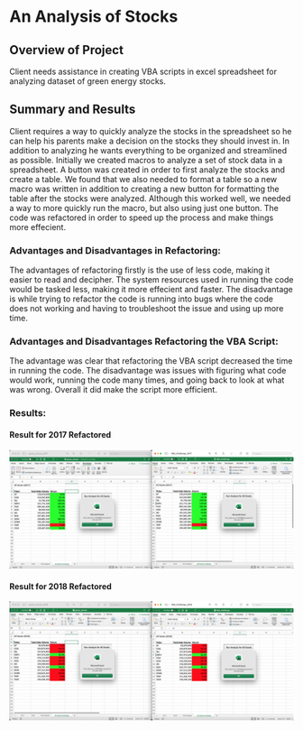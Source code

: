 # An Analysis of Stocks

## Overview of Project

Client needs assistance in creating VBA scripts in excel spreadsheet for analyzing dataset of green energy stocks.

## Summary and Results

Client requires a way to quickly analyze the stocks in the spreadsheet so he can help his parents make a decision on the stocks they should invest in.  In addition to analyzing he wants everything to be organized and streamlined as possible.  Initially we created macros to analyze a set of stock data in a spreadsheet.  A button was created in order to first analyze the stocks and create a table.  We found that we also needed to format a table so a new macro was written in addition to creating a new button for formatting the table after the stocks were analyzed.  Although this worked well, we needed a way to more quickly run the macro, but also using just one button.  The code was refactored in order to speed up the process and make things more effecient.

### Advantages and Disadvantages in Refactoring:

The advantages of refactoring firstly is the use of less code, making it easier to read and decipher.  The system resources used in running the code would be tasked less, making it more effecient and faster.  The disadvantage is while trying to refactor the code is running into bugs where the code does not working and having to troubleshoot the issue and using up more time.

### Advantages and Disadvantages Refactoring the VBA Script:

The advantage was clear that refactoring the VBA script decreased the time in running the code.  The disadvantage was issues with figuring what code would work, running the code many times, and going back to look at what was wrong.  Overall it did make the script more efficient.

### Results:

#### Result for 2017 Refactored

![This is an image](https://github.com/paveenB/stock-analysis/blob/main/Combined_2017_Results.png)

#### Result for 2018 Refactored

![This is an image](https://github.com/paveenB/stock-analysis/blob/main/Combined_2018_Results.png)

